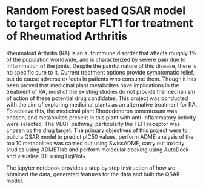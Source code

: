 # Random Forest based QSAR model to target receptor FLT1 for treatment of Rheumatiod Arthritis

Rheumatoid Arthritis (RA) is an autoimmune disorder that affects roughly 1% of the population worldwide, and is characterized by severe pain due to inflammation of the joints. Despite the painful nature of this disease, there is no specific cure to it. Current treatment options provide symptomatic relief, but do cause adverse e↵ects in patients who consume them. Though it has been proved that medicinal plant metabolites have implications in the treatment of RA, most of the existing studies do not provide the mechanism of action of these potential drug candidates. This project was conducted with the aim of exploring medicinal plants as an alternative treatment for RA. To achieve this, the medicinal plant Rhododendron tomentosum was chosen, and metabolites present in this plant with anti-inflammatory activity were selected. The VEGF pathway, particularly the FLT1 receptor was chosen as the drug target. The primary objectives of this project were to build a QSAR model to predict pIC50 values, perform ADME analysis of the top 10 metabolites was carried out using SwissADME, carry out toxicity studies using ADMETlab and perform molecular docking using AutoDock and visualise DTI using LigPlot+.

The jupyter notebook provides a step by step instruction of how we obtained the data, generated features for the data and built the QSAR model.

